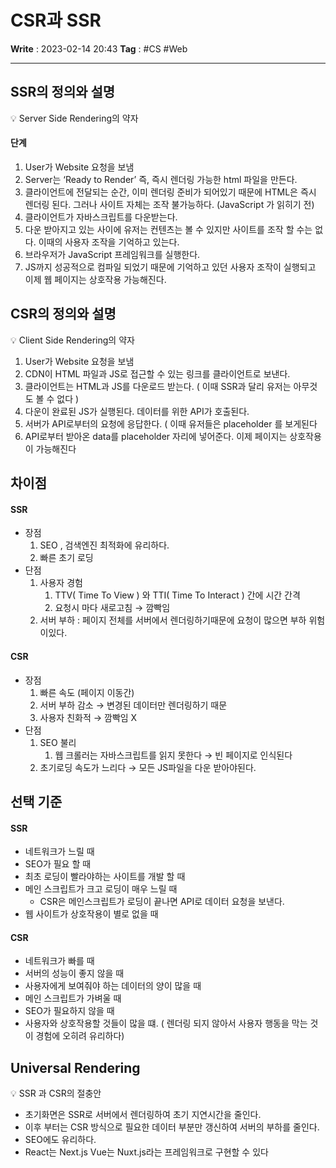 # CSR과 SSR
**Write** : 2023-02-14 20:43
**Tag** : #CS #Web
***
## SSR의 정의와 설명
💡 Server Side Rendering의 약자

#### 단계
1.  User가 Website 요청을 보냄
2.  Server는 ‘Ready to Render’ 즉, 즉시 렌더링 가능한 html 파일을 만든다.
3.  클라이언트에 전달되는 순간, 이미 렌더링 준비가 되어있기 때문에 HTML은 즉시 렌더링 된다. 그러나 사이트 자체는 조작 불가능하다. (JavaScript 가 읽히기 전)
4.  클라이언트가 자바스크립트를 다운받는다.
5.  다운 받아지고 있는 사이에 유저는 컨텐츠는 볼 수 있지만 사이트를 조작 할 수는 없다. 이때의 사용자 조작을 기억하고 있는다.
6.  브라우저가 JavaScript 프레임워크를 실행한다.
7.  JS까지 성공적으로 컴파일 되었기 때문에 기억하고 있던 사용자 조작이 실행되고 이제 웹 페이지는 상호작용 가능해진다.

## CSR의 정의와 설명

💡 Client Side Rendering의 약자

1.  User가 Website 요청을 보냄
2.  CDN이 HTML 파일과 JS로 접근할 수 있는 링크를 클라이언트로 보낸다.
3.  클라이언트는 HTML과 JS를 다운로드 받는다. ( 이때 SSR과 달리 유저는 아무것도 볼 수 없다 )
4.  다운이 완료된 JS가 실행된다. 데이터를 위한 API가 호출된다.
5.  서버가 API로부터의 요청에 응답한다. ( 이때 유저들은 placeholder 를 보게된다
6.  API로부터 받아온 data를 placeholder 자리에 넣어준다. 이제 페이지는 상호작용이 가능해진다

## 차이점

#### SSR

-   장점
    1.  SEO , 검색엔진 최적화에 유리하다.
    2.  빠른 초기 로딩
-   단점
    1.  사용자 경험
        1.  TTV( Time To View ) 와 TTI( Time To Interact ) 간에 시간 간격
        2.  요청시 마다 새로고침 → 깜빡임
    2.  서버 부하 : 페이지 전체를 서버에서 렌더링하기때문에 요청이 많으면 부하 위험이있다.

#### CSR

-   장점
    1.  빠른 속도 (페이지 이동간)
    2.  서버 부하 감소 → 변경된 데이터만 렌더링하기 때문
    3.  사용자 친화적 → 깜빡임 X
-   단점
    1.  SEO 불리
        1.  웹 크롤러는 자바스크립트를 읽지 못한다 → 빈 페이지로 인식된다
    2.  초기로딩 속도가 느리다 → 모든 JS파일을 다운 받아야된다.

## 선택 기준

#### SSR
-   네트워크가 느릴 때
-   SEO가 필요 할 때
-   최초 로딩이 빨라야하는 사이트를 개발 할 때
-   메인 스크립트가 크고 로딩이 매우 느릴 때
	- CSR은 메인스크립트가 로딩이 끝나면 API로 데이터 요청을 보낸다.
-   웹 사이트가 상호작용이 별로 없을 때

#### CSR
-   네트워크가 빠를 때
-   서버의 성능이 좋지 않을 때
-   사용자에게 보여줘야 하는 데이터의 양이 많을 때
-   메인 스크립트가 가벼울 때
-   SEO가 필요하지 않을 때
-   사용자와 상호작용할 것들이 많을 떄. ( 렌더링 되지 않아서 사용자 행동을 막는 것이 경험에 오히려 유리하다)

## Universal Rendering
<aside> 💡 SSR 과 CSR의 절충안

</aside>

-   초기화면은 SSR로 서버에서 렌더링하여 초기 지연시간을 줄인다.
-   이후 부터는 CSR 방식으로 필요한 데이터 부분만 갱신하여 서버의 부하를 줄인다.
-   SEO에도 유리하다.
-   React는 Next.js Vue는 Nuxt.js라는 프레임워크로 구현할 수 있다